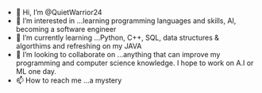 - 👋 Hi, I’m @QuietWarrior24
- 👀 I’m interested in ...learning programming languages and skills, AI, becoming a software engineer
- 🌱 I’m currently learning ...Python, C++, SQL, data structures & algorthims and refreshing on my JAVA
- 💞️ I’m looking to collaborate on ...anything that can improve my programming and computer science knowledge. I hope to work on A.I or ML one day.
- 📫 How to reach me ...a mystery


